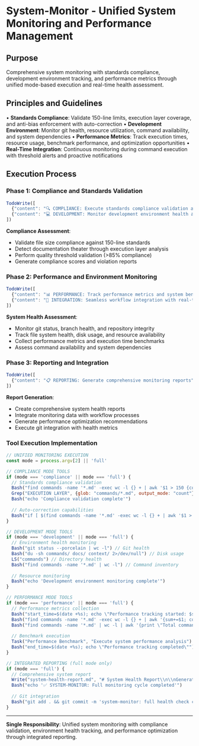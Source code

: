 # System-Monitor - Unified System Monitoring and Performance Management

## Purpose
Comprehensive system monitoring with standards compliance, development environment tracking, and performance metrics through unified mode-based execution and real-time health assessment.

## Principles and Guidelines
• **Standards Compliance**: Validate 150-line limits, execution layer coverage, and anti-bias enforcement with auto-correction
• **Development Environment**: Monitor git health, resource utilization, command availability, and system dependencies
• **Performance Metrics**: Track execution times, resource usage, benchmark performance, and optimization opportunities
• **Real-Time Integration**: Continuous monitoring during command execution with threshold alerts and proactive notifications

## Execution Process

### Phase 1: Compliance and Standards Validation
```javascript
TodoWrite([
  {"content": "🔍 COMPLIANCE: Execute standards compliance validation and autocritique", "status": "pending", "priority": "high", "id": "monitor-compliance-1"},
  {"content": "💻 DEVELOPMENT: Monitor development environment health and metrics", "status": "pending", "priority": "high", "id": "monitor-development-1"}
])
```

**Compliance Assessment**:
- Validate file size compliance against 150-line standards
- Detect documentation theater through execution layer analysis
- Perform quality threshold validation (>85% compliance)
- Generate compliance scores and violation reports

### Phase 2: Performance and Environment Monitoring
```javascript
TodoWrite([
  {"content": "📊 PERFORMANCE: Track performance metrics and system benchmarks", "status": "pending", "priority": "high", "id": "monitor-performance-1"},
  {"content": "🔄 INTEGRATION: Seamless workflow integration with real-time updates", "status": "pending", "priority": "medium", "id": "monitor-integration-1"}
])
```

**System Health Assessment**:
- Monitor git status, branch health, and repository integrity
- Track file system health, disk usage, and resource availability
- Collect performance metrics and execution time benchmarks
- Assess command availability and system dependencies

### Phase 3: Reporting and Integration
```javascript
TodoWrite([
  {"content": "📋 REPORTING: Generate comprehensive monitoring reports", "status": "pending", "priority": "medium", "id": "monitor-reporting-1"}
])
```

**Report Generation**:
- Create comprehensive system health reports
- Integrate monitoring data with workflow processes
- Generate performance optimization recommendations
- Execute git integration with health metrics

### Tool Execution Implementation
```javascript
// UNIFIED MONITORING EXECUTION
const mode = process.argv[2] || 'full'

// COMPLIANCE MODE TOOLS
if (mode === 'compliance' || mode === 'full') {
  // Standards compliance validation
  Bash("find commands -name '*.md' -exec wc -l {} + | awk '$1 > 150 {count++} END {print \"Oversized files:\" count+0}'")
  Grep("EXECUTION LAYER", {glob: "commands/*.md", output_mode: "count"}) // Execution coverage
  Bash("echo 'Compliance validation complete'")
  
  // Auto-correction capabilities
  Bash("if [ $(find commands -name '*.md' -exec wc -l {} + | awk '$1 > 150' | wc -l) -gt 0 ]; then echo 'WARNING: Size violations detected'; fi")
}

// DEVELOPMENT MODE TOOLS
if (mode === 'development' || mode === 'full') {
  // Environment health monitoring
  Bash("git status --porcelain | wc -l") // Git health
  Bash("du -sh commands/ docs/ context/ 2>/dev/null") // Disk usage
  LS("commands") // Directory health
  Bash("find commands -name '*.md' | wc -l") // Command inventory
  
  // Resource monitoring
  Bash("echo 'Development environment monitoring complete'")
}

// PERFORMANCE MODE TOOLS
if (mode === 'performance' || mode === 'full') {
  // Performance metrics collection
  Bash("start_time=$(date +%s); echo \"Performance tracking started: $start_time\"")
  Bash("find commands -name '*.md' -exec wc -l {} + | awk '{sum+=$1; count++} END {print \"Average command size:\" sum/count \" lines\"}'")
  Bash("find commands -name '*.md' | wc -l | awk '{print \"Total commands:\" $1}'")
  
  // Benchmark execution
  Task("Performance Benchmark", "Execute system performance analysis")
  Bash("end_time=$(date +%s); echo \"Performance tracking completed\"")
}

// INTEGRATED REPORTING (full mode only)
if (mode === 'full') {
  // Comprehensive system report
  Write("system-health-report.md", "# System Health Report\\n\\nGenerated: $(date)\\n\\n## Compliance Status\\n## Development Environment\\n## Performance Metrics")
  Bash("echo '✅ SYSTEM-MONITOR: Full monitoring cycle completed'")
  
  // Git integration
  Bash("git add . && git commit -m 'system-monitor: full health check completed ✓'")
}
```

---

**Single Responsibility**: Unified system monitoring with compliance validation, environment health tracking, and performance optimization through integrated reporting.